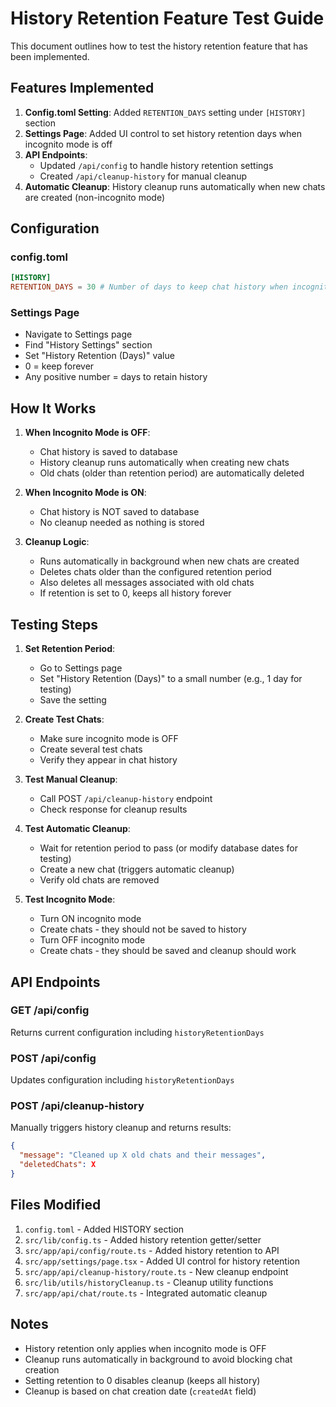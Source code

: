 # History Retention Feature Test Guide

This document outlines how to test the history retention feature that has been implemented.

## Features Implemented

1. **Config.toml Setting**: Added `RETENTION_DAYS` setting under `[HISTORY]` section
2. **Settings Page**: Added UI control to set history retention days when incognito mode is off
3. **API Endpoints**: 
   - Updated `/api/config` to handle history retention settings
   - Created `/api/cleanup-history` for manual cleanup
4. **Automatic Cleanup**: History cleanup runs automatically when new chats are created (non-incognito mode)

## Configuration

### config.toml
```toml
[HISTORY]
RETENTION_DAYS = 30 # Number of days to keep chat history when incognito mode is off (0 = keep forever)
```

### Settings Page
- Navigate to Settings page
- Find "History Settings" section
- Set "History Retention (Days)" value
- 0 = keep forever
- Any positive number = days to retain history

## How It Works

1. **When Incognito Mode is OFF**:
   - Chat history is saved to database
   - History cleanup runs automatically when creating new chats
   - Old chats (older than retention period) are automatically deleted

2. **When Incognito Mode is ON**:
   - Chat history is NOT saved to database
   - No cleanup needed as nothing is stored

3. **Cleanup Logic**:
   - Runs automatically in background when new chats are created
   - Deletes chats older than the configured retention period
   - Also deletes all messages associated with old chats
   - If retention is set to 0, keeps all history forever

## Testing Steps

1. **Set Retention Period**:
   - Go to Settings page
   - Set "History Retention (Days)" to a small number (e.g., 1 day for testing)
   - Save the setting

2. **Create Test Chats**:
   - Make sure incognito mode is OFF
   - Create several test chats
   - Verify they appear in chat history

3. **Test Manual Cleanup**:
   - Call POST `/api/cleanup-history` endpoint
   - Check response for cleanup results

4. **Test Automatic Cleanup**:
   - Wait for retention period to pass (or modify database dates for testing)
   - Create a new chat (triggers automatic cleanup)
   - Verify old chats are removed

5. **Test Incognito Mode**:
   - Turn ON incognito mode
   - Create chats - they should not be saved to history
   - Turn OFF incognito mode
   - Create chats - they should be saved and cleanup should work

## API Endpoints

### GET /api/config
Returns current configuration including `historyRetentionDays`

### POST /api/config
Updates configuration including `historyRetentionDays`

### POST /api/cleanup-history
Manually triggers history cleanup and returns results:
```json
{
  "message": "Cleaned up X old chats and their messages",
  "deletedChats": X
}
```

## Files Modified

1. `config.toml` - Added HISTORY section
2. `src/lib/config.ts` - Added history retention getter/setter
3. `src/app/api/config/route.ts` - Added history retention to API
4. `src/app/settings/page.tsx` - Added UI control for history retention
5. `src/app/api/cleanup-history/route.ts` - New cleanup endpoint
6. `src/lib/utils/historyCleanup.ts` - Cleanup utility functions
7. `src/app/api/chat/route.ts` - Integrated automatic cleanup

## Notes

- History retention only applies when incognito mode is OFF
- Cleanup runs automatically in background to avoid blocking chat creation
- Setting retention to 0 disables cleanup (keeps all history)
- Cleanup is based on chat creation date (`createdAt` field)
